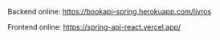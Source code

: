 
Backend online:
https://bookapi-spring.herokuapp.com/livros

Frontend online:
https://spring-api-react.vercel.app/